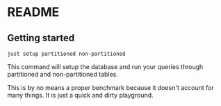 # README

## Getting started

`just setup partitioned non-partitioned`

This command will setup the database and run your queries through partitioned
and non-partitioned tables.

This is by no means a proper benchmark because it doesn't account for many
things. It is just a quick and dirty playground.
